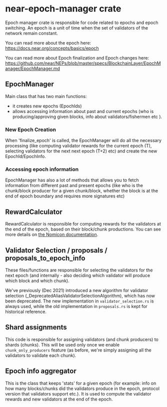 # near-epoch-manager crate

Epoch manager crate is responsible for code related to epochs and epoch switching.
An epoch is a unit of time when the set of validators of the network remain constant.

You can read more about the epoch here: <https://docs.near.org/concepts/basics/epoch>

You can read more about Epoch finalization and Epoch changes here: <https://github.com/near/NEPs/blob/master/specs/BlockchainLayer/EpochManager/EpochManager.md>

## EpochManager

Main class that has two main functions:

* it creates new epochs (EpochIds)
* allows accessing information about past and current epochs (who is producing/approving given blocks, info about validators/fishermen etc  ).

### New Epoch Creation

When 'finalize_epoch' is called, the EpochManager will do all the necessary processing (like computing validator rewards for the current epoch (T), selecting validators for the next next epoch (T+2) etc) and create the new EpochId/EpochInfo.

### Accessing epoch information

EpochManager has also a lot of methods that allows you to fetch information from different past and present epochs (like who is the chunk/block producer for a given chunk/block, whether the block is at the end of epoch boundary and requires more signatures etc)

## RewardCalculator

RewardCalculator is responsible for computing rewards for the validators at the end of the epoch, based on their block/chunk productions.
You can see more details on [the Nomicon documentation](https://nomicon.io/Economics/Economic#validator-rewards-calculation).

## Validator Selection / proposals / proposals_to_epoch_info

These files/functions are responsible for selecting the validators for the next epoch (and internally - also deciding which validator will produce which block and which chunk).

We've previously (Dec 2021) introduced a new algorithm for validator selection (_DeprecatedAliasValidatorSelectionAlgorithm), which has now been deprecated. The new implementation in `validator_selection.rs` is always used, while the old implementation in `proposals.rs` is kept for historical reference.

## Shard assignments

This code is responsible for assigning validators (and chunk producers) to shards (chunks). This will be used only once we enable `chunk_only_producers` feature (as before, we're simply assigning all the validators to validate each chunk).

## Epoch info aggregator

This is the class that keeps 'stats' for a given epoch (for example: info on how many blocks/chunks did the validators produce in the epoch, protocol version that validators support etc.). It is used to compute the validator rewards and new validators at the end of the epoch.
